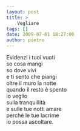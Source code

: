```yaml
---
layout: post
title: >
    Vegliare
tags: []
date: 2009-07-01 18:27:00
author: pietro
---
```

Evidenzi i tuoi vuoti<br/>so cosa mangi<br/>so dove vivi<br/>e ti sento che piangi<br/>oltre il muro la notte<br/>quando il resto è spento<br/>io veglio<br/>sulla tranquillità<br/>e sulle tue notti amare<br/>perché le tue lacrime<br/>io possa ascoltare.
